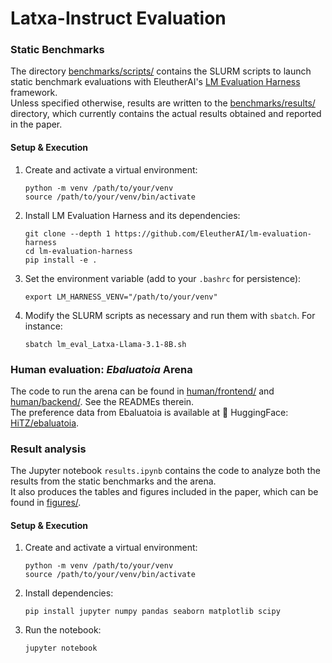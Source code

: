 # Latxa-Instruct Evaluation

### Static Benchmarks

The directory [benchmarks/scripts/](benchmarks/scripts/) contains the SLURM scripts to launch static benchmark evaluations with 
EleutherAI's [LM Evaluation Harness](https://github.com/EleutherAI/lm-evaluation-harness) framework.  
Unless specified otherwise, results are written to the [benchmarks/results/](benchmarks/results) directory, which currently contains 
the actual results obtained and reported in the paper.

#### Setup & Execution

1. Create and activate a virtual environment:
    ```shell
    python -m venv /path/to/your/venv
    source /path/to/your/venv/bin/activate
    ```
2. Install LM Evaluation Harness and its dependencies:
    ```shell
    git clone --depth 1 https://github.com/EleutherAI/lm-evaluation-harness
    cd lm-evaluation-harness
    pip install -e .
    ```
3. Set the environment variable (add to your `.bashrc` for persistence):
    ```shell
    export LM_HARNESS_VENV="/path/to/your/venv"
    ```
4. Modify the SLURM scripts as necessary and run them with `sbatch`. For instance:
    ```shell
    sbatch lm_eval_Latxa-Llama-3.1-8B.sh
    ```
   
### Human evaluation: _Ebaluatoia_ Arena

The code to run the arena can be found in [human/frontend/](human/frontend/) and [human/backend/](human/backend/). See the READMEs therein.  
The preference data from Ebaluatoia is available at 🤗 HuggingFace: [HiTZ/ebaluatoia](https://huggingface.co/datasets/HiTZ/ebaluatoia).

### Result analysis

The Jupyter notebook `results.ipynb` contains the code to analyze both the results from the static benchmarks and the arena.  
It also produces the tables and figures included in the paper, which can be found in [figures/](figures/).

#### Setup & Execution

1. Create and activate a virtual environment:
    ```shell
    python -m venv /path/to/your/venv
    source /path/to/your/venv/bin/activate
    ```
2. Install dependencies:
    ```shell
    pip install jupyter numpy pandas seaborn matplotlib scipy
    ```
3. Run the notebook:
    ```shell
    jupyter notebook
    ```